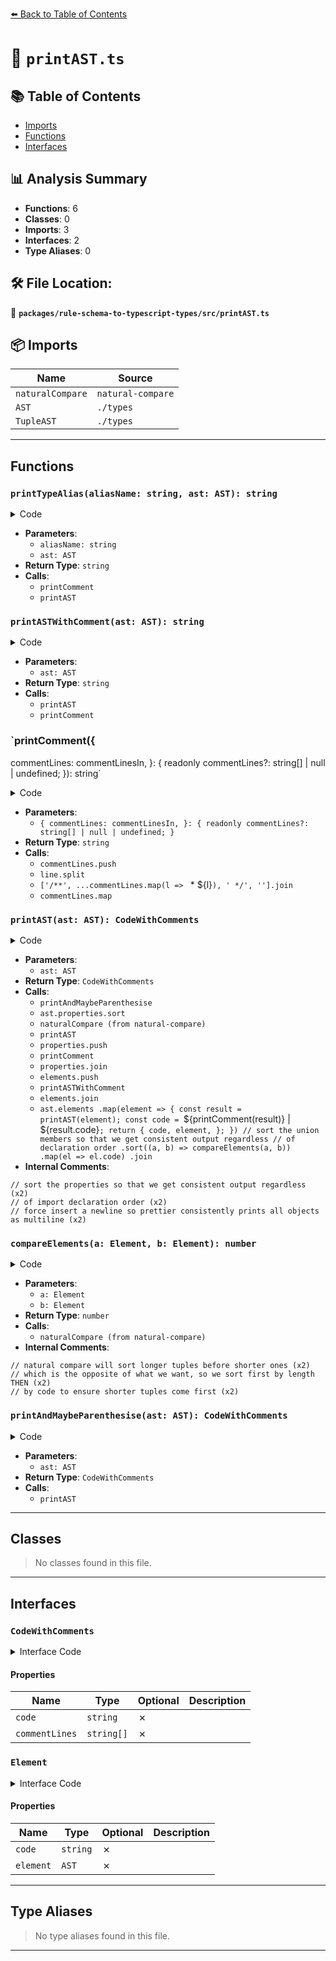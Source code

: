 [⬅️ Back to Table of Contents](../../../index.md)

# 📄 `printAST.ts`

## 📚 Table of Contents

- [Imports](#imports)
- [Functions](#functions)
- [Interfaces](#interfaces)

## 📊 Analysis Summary

- **Functions**: 6
- **Classes**: 0
- **Imports**: 3
- **Interfaces**: 2
- **Type Aliases**: 0

## 🛠️ File Location:
📂 **`packages/rule-schema-to-typescript-types/src/printAST.ts`**

## 📦 Imports

| Name | Source |
|------|--------|
| `naturalCompare` | `natural-compare` |
| `AST` | `./types` |
| `TupleAST` | `./types` |


---

## Functions

### `printTypeAlias(aliasName: string, ast: AST): string`

<details><summary>Code</summary>

```ts
export function printTypeAlias(aliasName: string, ast: AST): string {
  return `${printComment(ast)}type ${aliasName} = ${printAST(ast).code}`;
}
```
</details>

- **Parameters**:
  - `aliasName: string`
  - `ast: AST`
- **Return Type**: `string`
- **Calls**:
  - `printComment`
  - `printAST`
### `printASTWithComment(ast: AST): string`

<details><summary>Code</summary>

```ts
export function printASTWithComment(ast: AST): string {
  const result = printAST(ast);
  return `${printComment(result)}${result.code}`;
}
```
</details>

- **Parameters**:
  - `ast: AST`
- **Return Type**: `string`
- **Calls**:
  - `printAST`
  - `printComment`
### `printComment({
  commentLines: commentLinesIn,
}: {
  readonly commentLines?: string[] | null | undefined;
}): string`

<details><summary>Code</summary>

```ts
function printComment({
  commentLines: commentLinesIn,
}: {
  readonly commentLines?: string[] | null | undefined;
}): string {
  if (commentLinesIn == null || commentLinesIn.length === 0) {
    return '';
  }

  const commentLines: string[] = [];
  for (const line of commentLinesIn) {
    commentLines.push(...line.split('\n'));
  }

  if (commentLines.length === 1) {
    return `/** ${commentLines[0]} */\n`;
  }

  return ['/**', ...commentLines.map(l => ` * ${l}`), ' */', ''].join('\n');
}
```
</details>

- **Parameters**:
  - `{
  commentLines: commentLinesIn,
}: {
  readonly commentLines?: string[] | null | undefined;
}`
- **Return Type**: `string`
- **Calls**:
  - `commentLines.push`
  - `line.split`
  - `['/**', ...commentLines.map(l => ` * ${l}`), ' */', ''].join`
  - `commentLines.map`
### `printAST(ast: AST): CodeWithComments`

<details><summary>Code</summary>

```ts
function printAST(ast: AST): CodeWithComments {
  switch (ast.type) {
    case 'array': {
      const code = printAndMaybeParenthesise(ast.elementType);
      return {
        code: `${code.code}[]`,
        commentLines: [...ast.commentLines, ...code.commentLines],
      };
    }

    case 'literal':
      return {
        code: ast.code,
        commentLines: ast.commentLines,
      };

    case 'object': {
      const properties = [];
      // sort the properties so that we get consistent output regardless
      // of import declaration order
      const sortedPropertyDefs = ast.properties.sort((a, b) =>
        naturalCompare(a.name, b.name),
      );
      for (const property of sortedPropertyDefs) {
        const result = printAST(property.type);
        properties.push(
          `${printComment(result)}${property.name}${
            property.optional ? '?:' : ':'
          } ${result.code}`,
        );
      }

      if (ast.indexSignature) {
        const result = printAST(ast.indexSignature);
        properties.push(`${printComment(result)}[k: string]: ${result.code}`);
      }
      return {
        // force insert a newline so prettier consistently prints all objects as multiline
        code: `{\n${properties.join(';\n')}}`,
        commentLines: ast.commentLines,
      };
    }

    case 'tuple': {
      const elements = [];
      for (const element of ast.elements) {
        elements.push(printASTWithComment(element));
      }
      if (ast.spreadType) {
        const result = printAndMaybeParenthesise(ast.spreadType);
        elements.push(`${printComment(result)}...${result.code}[]`);
      }

      return {
        code: `[${elements.join(',')}]`,
        commentLines: ast.commentLines,
      };
    }

    case 'type-reference':
      return {
        code: ast.typeName,
        commentLines: ast.commentLines,
      };

    case 'union':
      return {
        code: ast.elements
          .map(element => {
            const result = printAST(element);
            const code = `${printComment(result)} | ${result.code}`;
            return {
              code,
              element,
            };
          })
          // sort the union members so that we get consistent output regardless
          // of declaration order
          .sort((a, b) => compareElements(a, b))
          .map(el => el.code)
          .join('\n'),
        commentLines: ast.commentLines,
      };
  }
}
```
</details>

- **Parameters**:
  - `ast: AST`
- **Return Type**: `CodeWithComments`
- **Calls**:
  - `printAndMaybeParenthesise`
  - `ast.properties.sort`
  - `naturalCompare (from natural-compare)`
  - `printAST`
  - `properties.push`
  - `printComment`
  - `properties.join`
  - `elements.push`
  - `printASTWithComment`
  - `elements.join`
  - `ast.elements
          .map(element => {
            const result = printAST(element);
            const code = `${printComment(result)} | ${result.code}`;
            return {
              code,
              element,
            };
          })
          // sort the union members so that we get consistent output regardless
          // of declaration order
          .sort((a, b) => compareElements(a, b))
          .map(el => el.code)
          .join`
- **Internal Comments**:
```
// sort the properties so that we get consistent output regardless (x2)
// of import declaration order (x2)
// force insert a newline so prettier consistently prints all objects as multiline (x2)
```

### `compareElements(a: Element, b: Element): number`

<details><summary>Code</summary>

```ts
function compareElements(a: Element, b: Element): number {
  if (a.element.type !== b.element.type) {
    return naturalCompare(a.code, b.code);
  }

  switch (a.element.type) {
    case 'array':
    case 'literal':
    case 'type-reference':
    case 'object':
    case 'union':
      return naturalCompare(a.code, b.code);

    case 'tuple': {
      // natural compare will sort longer tuples before shorter ones
      // which is the opposite of what we want, so we sort first by length THEN
      // by code to ensure shorter tuples come first
      const aElement = a.element;
      const bElement = b.element as TupleAST;
      if (aElement.elements.length !== bElement.elements.length) {
        return aElement.elements.length - bElement.elements.length;
      }
      return naturalCompare(a.code, b.code);
    }
  }
}
```
</details>

- **Parameters**:
  - `a: Element`
  - `b: Element`
- **Return Type**: `number`
- **Calls**:
  - `naturalCompare (from natural-compare)`
- **Internal Comments**:
```
// natural compare will sort longer tuples before shorter ones (x2)
// which is the opposite of what we want, so we sort first by length THEN (x2)
// by code to ensure shorter tuples come first (x2)
```

### `printAndMaybeParenthesise(ast: AST): CodeWithComments`

<details><summary>Code</summary>

```ts
function printAndMaybeParenthesise(ast: AST): CodeWithComments {
  const printed = printAST(ast);
  if (ast.type === 'union') {
    return {
      code: `(${printed.code})`,
      commentLines: printed.commentLines,
    };
  }
  return {
    code: printed.code,
    commentLines: printed.commentLines,
  };
}
```
</details>

- **Parameters**:
  - `ast: AST`
- **Return Type**: `CodeWithComments`
- **Calls**:
  - `printAST`

---

## Classes

> No classes found in this file.


---

## Interfaces

### `CodeWithComments`

<details><summary>Interface Code</summary>

```ts
interface CodeWithComments {
  code: string;
  commentLines: string[];
}
```
</details>

#### Properties

| Name | Type | Optional | Description |
|------|------|----------|-------------|
| `code` | `string` | ✗ |  |
| `commentLines` | `string[]` | ✗ |  |

### `Element`

<details><summary>Interface Code</summary>

```ts
interface Element {
  code: string;
  element: AST;
}
```
</details>

#### Properties

| Name | Type | Optional | Description |
|------|------|----------|-------------|
| `code` | `string` | ✗ |  |
| `element` | `AST` | ✗ |  |


---

## Type Aliases

> No type aliases found in this file.


---